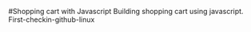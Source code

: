 #Shopping cart with Javascript 
Building shopping cart using javascript.
First-checkin-github-linux
